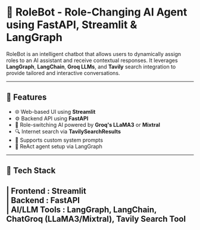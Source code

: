 # 🤖 RoleBot - Role-Changing AI Agent using FastAPI, Streamlit & LangGraph

RoleBot is an intelligent chatbot that allows users to dynamically assign roles to an AI assistant and receive contextual responses. It leverages **LangGraph**, **LangChain**, **Groq LLMs**, and **Tavily** search integration to provide tailored and interactive conversations.

---

## 🚀 Features

- 🌐 Web-based UI using **Streamlit**
- ⚙️ Backend API using **FastAPI**
- 🧠 Role-switching AI powered by **Groq's LLaMA3** or **Mixtral**
- 🔍 Internet search via **TavilySearchResults**
- 💬 Supports custom system prompts
- 🔄 ReAct agent setup via LangGraph

---

## 🧰 Tech Stack

| Frontend : Streamlit     
| Backend : FastAPI  
| AI/LLM Tools : LangGraph, LangChain, ChatGroq (LLaMA3/Mixtral), Tavily Search Tool
---